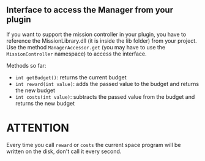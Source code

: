 ## Interface to access the Manager from your plugin

If you want to support the mission controller in your plugin, you have to reference the MissionLibrary.dll
(it is inside the lib folder) from your project. Use the method `ManagerAccessor.get`
(you may have to use the `MissionController` namespace) to access the interface.

Methods so far:

* `int getBudget()`: returns the current budget
* `int reward(int value)`: adds the passed value to the budget and returns the new budget
* `int costs(int value)`: subtracts the passed value from the budget and returns the new budget

# ATTENTION

Every time you call `reward` or `costs` the current space program will be written on the disk,
don't call it every second.
